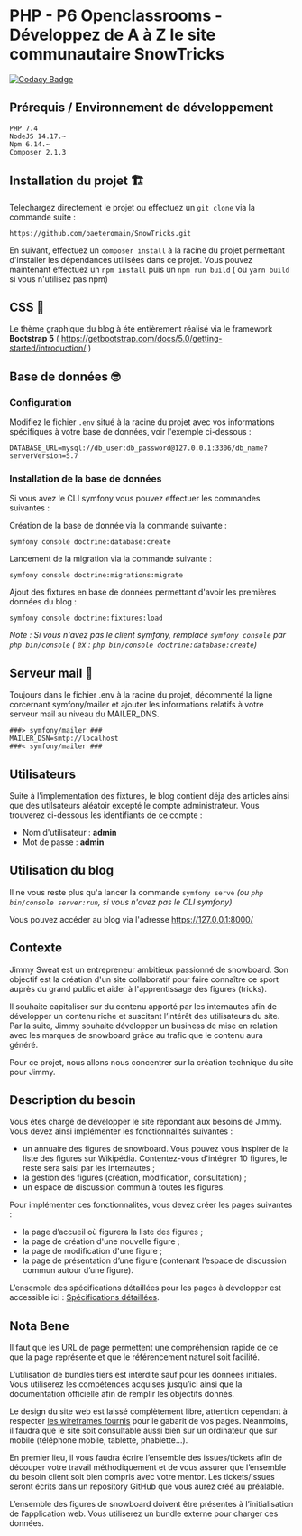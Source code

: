 # PHP - P6 Openclassrooms - Développez de A à Z le site communautaire SnowTricks

[![Codacy Badge](https://api.codacy.com/project/badge/Grade/c9f536d8471d4dffba18f0715226d090)](https://app.codacy.com/gh/baeteromain/SnowTricks?utm_source=github.com&utm_medium=referral&utm_content=baeteromain/SnowTricks&utm_campaign=Badge_Grade_Settings)

## Prérequis / Environnement de développement

```
PHP 7.4
NodeJS 14.17.~
Npm 6.14.~
Composer 2.1.3
```


## Installation du projet :building_construction:
Telechargez directement le projet ou effectuez un ```git clone``` via la commande suite :

```https://github.com/baeteromain/SnowTricks.git```

En suivant, effectuez un ```composer install``` à la racine du projet permettant d'installer les dépendances utilisées dans ce projet.
Vous pouvez maintenant effectuez un ```npm install``` puis un ```npm run build``` ( ou ```yarn build``` si vous n'utilisez pas npm)

## CSS :lipstick:

Le thème graphique du blog à été entièrement réalisé via le framework **Bootstrap 5**
( https://getbootstrap.com/docs/5.0/getting-started/introduction/ )

## Base de données :nerd_face:
### Configuration
Modifiez le fichier ```.env``` situé à la racine du projet avec vos informations spécifiques à votre base de données, voir l'exemple ci-dessous :

```
DATABASE_URL=mysql://db_user:db_password@127.0.0.1:3306/db_name?serverVersion=5.7
```
### Installation de la base de données

Si vous avez le CLI symfony vous pouvez effectuer les commandes suivantes :

Création de la base de donnée via la commande suivante :

```symfony console doctrine:database:create```

Lancement de la migration via la commande suivante :

```symfony console doctrine:migrations:migrate```

Ajout des fixtures en base de données permettant d'avoir les premières données du blog :

```symfony console doctrine:fixtures:load```

*Note : Si vous n'avez pas le client symfony, remplacé ```symfony console``` par ```php bin/console``` ( ex : ```php bin/console doctrine:database:create```)*

## Serveur mail :email:

Toujours dans le fichier .env à la racine du projet, décommenté la ligne corcernant symfony/mailer et ajouter les informations relatifs à votre serveur mail au niveau du MAILER_DNS.

```
###> symfony/mailer ###
MAILER_DSN=smtp://localhost
###< symfony/mailer ###
```

## Utilisateurs

Suite à l'implementation des fixtures, le blog contient déja des articles ainsi que des utilsateurs aléatoir excepté le compte administrateur. Vous trouverez ci-dessous les identifiants de ce compte :

* Nom d'utilisateur : **admin**
* Mot de passe : **admin**

## Utilisation du blog

Il ne vous reste plus qu'a lancer la commande ```symfony serve``` *(ou ```php bin/console server:run```, si vous n'avez pas le CLI symfony)*

Vous pouvez accéder au blog via l'adresse https://127.0.0.1:8000/

## Contexte

Jimmy Sweat est un entrepreneur ambitieux passionné de snowboard. Son objectif est la création d'un site collaboratif pour faire connaître ce sport auprès du grand public et aider à l'apprentissage des figures (tricks).

Il souhaite capitaliser sur du contenu apporté par les internautes afin de développer un contenu riche et suscitant l’intérêt des utilisateurs du site. Par la suite, Jimmy souhaite développer un business de mise en relation avec les marques de snowboard grâce au trafic que le contenu aura généré.

Pour ce projet, nous allons nous concentrer sur la création technique du site pour Jimmy.

## Description du besoin

Vous êtes chargé de développer le site répondant aux besoins de Jimmy. Vous devez ainsi implémenter les fonctionnalités suivantes :

* un annuaire des figures de snowboard. Vous pouvez vous inspirer de la liste des figures sur Wikipédia. Contentez-vous d'intégrer 10 figures, le reste sera saisi par les internautes ;
* la gestion des figures (création, modification, consultation) ;
* un espace de discussion commun à toutes les figures.

Pour implémenter ces fonctionnalités, vous devez créer les pages suivantes :

* la page d’accueil où figurera la liste des figures ;
* la page de création d'une nouvelle figure ;
* la page de modification d'une figure ;
* la page de présentation d’une figure (contenant l’espace de discussion commun autour d’une figure).

L’ensemble des spécifications détaillées pour les pages à développer est accessible ici : [Spécifications détaillées](https://s3-eu-west-1.amazonaws.com/course.oc-static.com/projects/DAPHPSF_P8/DAPHP_P6_spe%CC%81cifications.zip).


## Nota Bene

Il faut que les URL de page permettent une compréhension rapide de ce que la page représente et que le référencement naturel soit facilité.

L’utilisation de bundles tiers est interdite sauf pour les données initiales. Vous utiliserez les compétences acquises jusqu’ici ainsi que la documentation officielle afin de remplir les objectifs donnés.

Le design du site web est laissé complètement libre, attention cependant à respecter [les wireframes fournis](https://s3-eu-west-1.amazonaws.com/static.oc-static.com/prod/courses/files/Parcours-DA-PHP/Projet-6_Wireframes.pdf) pour le gabarit de vos pages. Néanmoins, il faudra que le site soit consultable aussi bien sur un ordinateur que sur mobile (téléphone mobile, tablette, phablette…).

En premier lieu, il vous faudra écrire l’ensemble des issues/tickets afin de découper votre travail méthodiquement et de vous assurer que l’ensemble du besoin client soit bien compris avec votre mentor. Les tickets/issues seront écrits dans un repository GitHub que vous aurez créé au préalable.

L’ensemble des figures de snowboard doivent être présentes à l’initialisation de l’application web. Vous utiliserez un bundle externe pour charger ces données. 